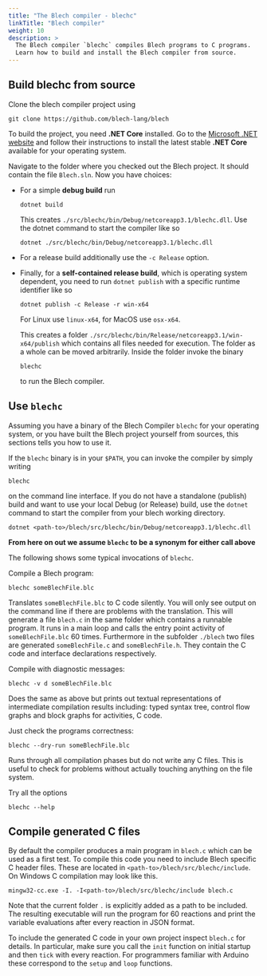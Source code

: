 ```yaml
---
title: "The Blech compiler - blechc"
linkTitle: "Blech compiler"
weight: 10
description: >
  The Blech compiler `blechc` compiles Blech programs to C programs.
  Learn how to build and install the Blech compiler from source.
---
```



## Build blechc from source

Clone the blech compiler project using

```
git clone https://github.com/blech-lang/blech
```

To build the project, you need **.NET Core** installed. Go to the [Microsoft .NET website](https://dotnet.microsoft.com/download) and follow their instructions to install the latest stable **.NET Core** available for your operating system.

Navigate to the folder where you checked out the Blech project. It should contain the file `Blech.sln`. Now you have choices:
  * For a simple **debug build** run
    ```
    dotnet build
    ```
    This creates `./src/blechc/bin/Debug/netcoreapp3.1/blechc.dll`.
    Use the dotnet command to start the compiler like so
    ```
    dotnet ./src/blechc/bin/Debug/netcoreapp3.1/blechc.dll
    ```
  * For a release build additionally use the `-c Release` option.

  * Finally, for a **self-contained release build**, which is operating system dependent, you need to run `dotnet publish` with a specific runtime identifier like so
    ```
    dotnet publish -c Release -r win-x64
    ```
    For Linux use `linux-x64`, for MacOS use `osx-x64`.

    This creates a folder `./src/blechc/bin/Release/netcoreapp3.1/win-x64/publish` which contains all files needed for execution. The folder as a whole can be moved arbitrarily.
    Inside the folder invoke the binary
    ```
    blechc
    ```
    to run the Blech compiler.

## Use `blechc`

Assuming you have a binary of the Blech Compiler `blechc` for your operating system, or you have built the Blech project yourself from sources, this sections tells you how to use it.

If the `blechc` binary is in your `$PATH`, you can invoke the compiler by simply writing
```
blechc
```
on the command line interface.
If you do not have a standalone (publish) build and want to use your local Debug (or Release) build, use the `dotnet` command to start the compiler from your blech working directory. 

```
dotnet <path-to>/blech/src/blechc/bin/Debug/netcoreapp3.1/blechc.dll
```


**From here on out we assume ```blechc``` to be a synonym for either call above**

The following shows some typical invocations of `blechc`.

Compile a Blech program:
```
blechc someBlechFile.blc
```

Translates ```someBlechFile.blc``` to C code silently. You will only see output on the command line if there are problems with the translation.
This will generate a file `blech.c` in the same folder which contains a runnable program. It runs in a main loop and calls the entry point activity of `someBlechFile.blc` 60 times. Furthermore in the subfolder `./blech` two files are generated `someBlechFile.c` and `someBlechFile.h`. They contain the C code and interface declarations respectively.

Compile with diagnostic messages:
```
blechc -v d someBlechFile.blc
```

Does the same as above but prints out textual representations of intermediate compilation results including: typed syntax tree, control flow graphs and block graphs for activities, C code.

Just check the programs correctness: 
```
blechc --dry-run someBlechFile.blc
```

Runs through all compilation phases but do not write any C files. This is useful to check for problems without actually touching anything on the file system.


Try all the options
```
blechc --help
```

## Compile generated C files

By default the compiler produces a main program in `blech.c` which can be used as a first test. To compile this code you need to include Blech specific C header files. These are located in `<path-to>/blech/src/blechc/include`. 
On Windows C compilation may look like this.
```
mingw32-cc.exe -I. -I<path-to>/blech/src/blechc/include blech.c
```
Note that the current folder `.` is explicitly added as a path to be included.
The resulting executable will run the program for 60 reactions and print the variable evaluations after every reaction in JSON format.

To include the generated C code in your own project inspect `blech.c` for details. In particular, make sure you call the `init` function on initial startup and then `tick` with every reaction.
For programmers familiar with Arduino these correspond to the `setup` and `loop` functions.
